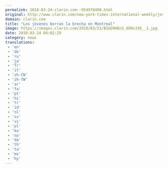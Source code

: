 ```yaml
---
permalink: 2018-03-24-clarin.com--954978400.html
original: http://www.clarin.com/new-york-times-international-weekly/jovenes-borran-brecha-montreal_0_BklNhJ0McM.html
domain: clarin.com
title: "Los jóvenes borran la brecha en Montreal"
image: https://images.clarin.com/2018/03/21/B1GD9HQcG_600x338__1.jpg
date: 2018-03-24 04:02:29
category: news
translations: 
 - 'en'
 - 'de'
 - 'ru'
 - 'ja'
 - 'fr'
 - 'it'
 - 'zh-CN'
 - 'zh-TW'
 - 'ar'
 - 'fa'
 - 'pt'
 - 'hi'
 - 'tr'
 - 'id'
 - 'nl'
 - 'sv'
 - 'vi'
 - 'pl'
 - 'ko'
 - 'no'
 - 'da'
 - 'th'
 - 'ta'
 - 'ms'
 - 'hy'
---
```


